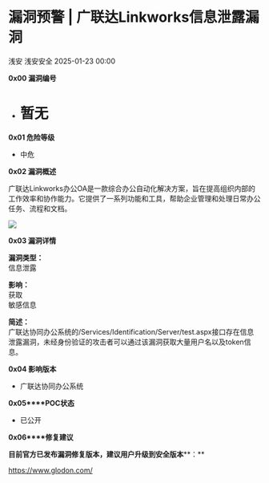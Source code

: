 #  漏洞预警 | 广联达Linkworks信息泄露漏洞   
浅安  浅安安全   2025-01-23 00:00  
  
**0x00 漏洞编号**  
- # 暂无  
  
**0x01 危险等级**  
- 中危  
  
**0x02 漏洞概述**  
  
广联达Linkworks办公OA是一款综合办公自动化解决方案，旨在提高组织内部的工作效率和协作能力。它提供了一系列功能和工具，帮助企业管理和处理日常办公任务、流程和文档。  
  
![](https://mmbiz.qpic.cn/sz_mmbiz_png/7stTqD182SVleaDeU1ibPickZJzpKIF4McVcLdfZJQQJ7SEuWtzfZySTZ4Dsnu84wgdX9lAHZYS5bqC3FOPbN95g/640?wx_fmt=other&wxfrom=5&wx_lazy=1&wx_co=1&tp=webp "")  
  
**0x03 漏洞详情**  
  
**漏洞类型：**  
信息泄露  
  
**影响：**  
获取  
敏感信息  
  
**简述：**  
广联达协同办公系统的/Services/Identification/Server/test.aspx接口存在信息泄露漏洞，未经身份验证的攻击者可以通过该漏洞获取大量用户名以及token信息。  
  
**0x04 影响版本**  
- 广联达协同办公系统  
  
**0x05****POC状态**  
- 已公开  
  
**0x06****修复建议**  
  
**目前官方已发布漏洞修复版本，建议用户升级到安全版本****：**  
  
https://www.glodon.com/  
  
  
  
